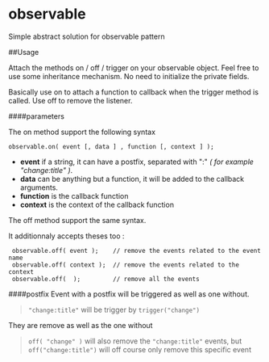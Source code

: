observable
========

Simple abstract solution for observable pattern


##Usage


Attach the methods on / off / trigger on your observable object.
Feel free to use some inheritance mechanism. No need to initialize the private fields.

Basically use on to attach a function to callback when the trigger method is called. Use off to remove the listener.

####parameters

The on method support the following syntax

``` 
observable.on( event [, data ] , function [, context ] ); 
``` 

 * **event** if a string, it can have a postfix, separated with ":" *( for example "change:title" )*.
 * **data** can be anything but a function, it will be added to the callback arguments.
 * **function** is the callback function 
 * **context** is the context of the callback function 

The off method support the same syntax.

It additionnaly accepts theses too :

``` 
 observable.off( event );    // remove the events related to the event name 
 observable.off( context );  // remove the events related to the context 
 observable.off(  ); 	     // remove all the events
```

####postfix
  Event with a postfix will be triggered as well as one without. 
  
 >  `"change:title"` will be trigger by `trigger("change")`
 
  They are remove as well as the one without 
  
 > `off( "change" )` will also remove the `"change:title"` events, but `off("change:title")` will off course only remove this specific event
